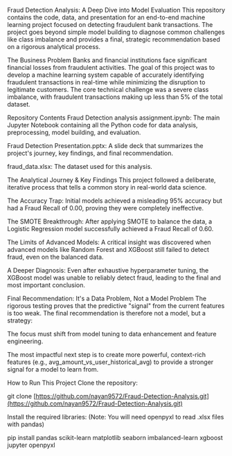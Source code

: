 Fraud Detection Analysis: A Deep Dive into Model Evaluation
This repository contains the code, data, and presentation for an end-to-end machine learning project focused on detecting fraudulent bank transactions. The project goes beyond simple model building to diagnose common challenges like class imbalance and provides a final, strategic recommendation based on a rigorous analytical process.

The Business Problem
Banks and financial institutions face significant financial losses from fraudulent activities. The goal of this project was to develop a machine learning system capable of accurately identifying fraudulent transactions in real-time while minimizing the disruption to legitimate customers. The core technical challenge was a severe class imbalance, with fraudulent transactions making up less than 5% of the total dataset.

Repository Contents
Fraud Detection analysis assignment.ipynb: The main Jupyter Notebook containing all the Python code for data analysis, preprocessing, model building, and evaluation.

Fraud Detection Presentation.pptx: A slide deck that summarizes the project's journey, key findings, and final recommendation.

fraud_data.xlsx: The dataset used for this analysis.

The Analytical Journey & Key Findings
This project followed a deliberate, iterative process that tells a common story in real-world data science.

The Accuracy Trap: Initial models achieved a misleading 95% accuracy but had a Fraud Recall of 0.00, proving they were completely ineffective.

The SMOTE Breakthrough: After applying SMOTE to balance the data, a Logistic Regression model successfully achieved a Fraud Recall of 0.60.

The Limits of Advanced Models: A critical insight was discovered when advanced models like Random Forest and XGBoost still failed to detect fraud, even on the balanced data.

A Deeper Diagnosis: Even after exhaustive hyperparameter tuning, the XGBoost model was unable to reliably detect fraud, leading to the final and most important conclusion.

Final Recommendation: It's a Data Problem, Not a Model Problem
The rigorous testing proves that the predictive "signal" from the current features is too weak. The final recommendation is therefore not a model, but a strategy:

The focus must shift from model tuning to data enhancement and feature engineering.

The most impactful next step is to create more powerful, context-rich features (e.g., avg_amount_vs_user_historical_avg) to provide a stronger signal for a model to learn from.

How to Run This Project
Clone the repository:

git clone [https://github.com/nayan9572/Fraud-Detection-Analysis.git](https://github.com/nayan9572/Fraud-Detection-Analysis.git)

Install the required libraries:
(Note: You will need openpyxl to read .xlsx files with pandas)

pip install pandas scikit-learn matplotlib seaborn imbalanced-learn xgboost jupyter openpyxl

